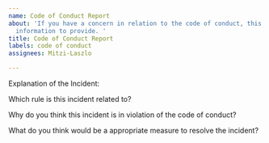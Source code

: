 ```yaml
---
name: Code of Conduct Report
about: 'If you have a concern in relation to the code of conduct, this is the key
  information to provide. '
title: Code of Conduct Report
labels: code of conduct
assignees: Mitzi-Laszlo

---
```


Explanation of the Incident: 

Which rule is this incident related to? 

Why do you think this incident is in violation of the code of conduct? 

What do you think would be a appropriate measure to resolve the incident?
